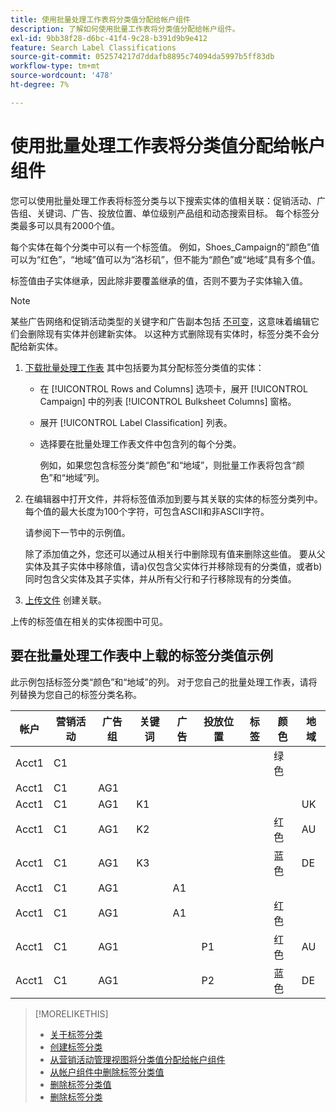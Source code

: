 ```yaml
---
title: 使用批量处理工作表将分类值分配给帐户组件
description: 了解如何使用批量工作表将分类值分配给帐户组件。
exl-id: 9bb38f28-d6bc-41f4-9c28-b391d9b9e412
feature: Search Label Classifications
source-git-commit: 052574217d7ddafb8895c74094da5997b5ff83db
workflow-type: tm+mt
source-wordcount: '478'
ht-degree: 7%

---
```


# 使用批量处理工作表将分类值分配给帐户组件

您可以使用批量处理工作表将标签分类与以下搜索实体的值相关联：促销活动、广告组、关键词、广告、投放位置、单位级别产品组和动态搜索目标。 每个标签分类最多可以具有2000个值。

每个实体在每个分类中可以有一个标签值。 例如，Shoes_Campaign的“颜色”值可以为“红色”，“地域”值可以为“洛杉矶”，但不能为“颜色”或“地域”具有多个值。

标签值由子实体继承，因此除非要覆盖继承的值，否则不要为子实体输入值。

>[!NOTE]
>
>某些广告网络和促销活动类型的关键字和广告副本包括 [不可变](/help/search-social-commerce/campaign-management/faqs-campaigns.md)，这意味着编辑它们会删除现有实体并创建新实体。 以这种方式删除现有实体时，标签分类不会分配给新实体。

1. [下载批量处理工作表](/help/search-social-commerce/campaign-management/bulksheets/bulksheet-download.md) 其中包括要为其分配标签分类值的实体：

   * 在 [!UICONTROL Rows and Columns] 选项卡，展开 [!UICONTROL Campaign] 中的列表 [!UICONTROL Bulksheet Columns] 窗格。

   * 展开 [!UICONTROL Label Classification] 列表。

   * 选择要在批量处理工作表文件中包含列的每个分类。

     例如，如果您包含标签分类“颜色”和“地域”，则批量工作表将包含“颜色”和“地域”列。

1. 在编辑器中打开文件，并将标签值添加到要与其关联的实体的标签分类列中。 每个值的最大长度为100个字符，可包含ASCII和非ASCII字符。

   请参阅下一节中的示例值。

   除了添加值之外，您还可以通过从相关行中删除现有值来删除这些值。 要从父实体及其子实体中移除值，请a)仅包含父实体行并移除现有的分类值，或者b)同时包含父实体及其子实体，并从所有父行和子行移除现有的分类值。

1. [上传文件](/help/search-social-commerce/campaign-management/bulksheets/bulksheet-upload.md) 创建关联。

上传的标签值在相关的实体视图中可见。

## 要在批量处理工作表中上载的标签分类值示例

此示例包括标签分类“颜色”和“地域”的列。 对于您自己的批量处理工作表，请将列替换为您自己的标签分类名称。

| 帐户 | 营销活动 | 广告组 | 关键词 | 广告 | 投放位置 | 标签 | 颜色 | 地域 |
|---|---|---|---|---|---|---|---|---|
| Acct1 | C1 | | | | | | 绿色 | |
| Acct1 | C1 | AG1 | | | | | | |
| Acct1 | C1 | AG1 | K1 | | | | | UK |
| Acct1 | C1 | AG1 | K2 | | | | 红色 | AU |
| Acct1 | C1 | AG1 | K3 | | | | 蓝色 | DE |
| Acct1 | C1 | AG1 | | A1 | | | | |
| Acct1 | C1 | AG1 | | A1 | | | 红色 | |
| Acct1 | C1 | AG1 | | | P1 | | 红色 | AU |
| Acct1 | C1 | AG1 | | | P2 | | 蓝色 | DE |

>[!MORELIKETHIS]
>
>* [关于标签分类](classification-about.md)
>* [创建标签分类](classification-create.md)
>* [从营销活动管理视图将分类值分配给帐户组件](classification-values-assign-campaign-management.md)
>* [从帐户组件中删除标签分类值](classification-values-remove.md)
>* [删除标签分类值](classification-values-delete.md)
>* [删除标签分类](classification-delete.md)
